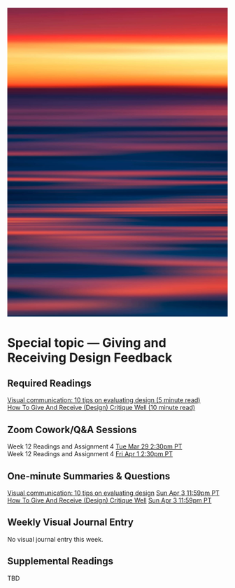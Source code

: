 ![Abstract Image](images/dave-hoefler-vl2uAIdBWJ8-unsplash.jpg ':class=banner-image')

# Special topic — Giving and Receiving Design Feedback

## Required Readings  
[Visual communication: 10 tips on evaluating design (5 minute read)](https://alumni.sae.edu/2016/02/26/visual-communication-10-tips-on-evaluating-design/)  
[How To Give And Receive (Design) Critique Well (10 minute read)](https://blog.prototypr.io/how-to-give-and-receive-design-critique-well-20a2639f79f1)  

## Zoom Cowork/Q&A Sessions
Week 12 Readings and Assignment 4 <span class='badge'> [Tue Mar 29 2:30pm PT](https://www.timeanddate.com/worldclock/fixedtime.html?msg=CMPT-363+Zoom+Cowork+and+Q%26A&iso=20220329T1430&p1=256&am=50)</span>  
Week 12 Readings and Assignment 4 <span class='badge'> [Fri Apr 1 2:30pm PT](https://www.timeanddate.com/worldclock/fixedtime.html?msg=CMPT-363+Zoom+Cowork+and+Q%26A&iso=20220401T1430&p1=256&am=50)</span>  

## One-minute Summaries & Questions
[Visual communication: 10 tips on evaluating design](https://canvas.sfu.ca/courses/67116/assignments/711654) <span class='badge'> [Sun Apr 3 11:59pm PT](https://www.timeanddate.com/worldclock/fixedtime.html?msg=One-minute+Summaries+for+Week+12+Due+Date&iso=20220303T235900&p1=256)</span>  
[How To Give And Receive (Design) Critique Well](https://canvas.sfu.ca/courses/67116/assignments/710565) <span class='badge'> [Sun Apr 3 11:59pm PT](https://www.timeanddate.com/worldclock/fixedtime.html?msg=One-minute+Summaries+for+Week+12+Due+Date&iso=20220303T235900&p1=256)</span>  

<h2> Weekly Visual Journal Entry </h2>

No visual journal entry this week.

## Supplemental Readings  
TBD
